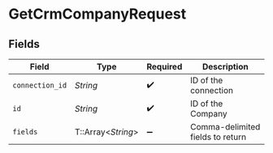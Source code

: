 # GetCrmCompanyRequest


## Fields

| Field                            | Type                             | Required                         | Description                      |
| -------------------------------- | -------------------------------- | -------------------------------- | -------------------------------- |
| `connection_id`                  | *String*                         | :heavy_check_mark:               | ID of the connection             |
| `id`                             | *String*                         | :heavy_check_mark:               | ID of the Company                |
| `fields`                         | T::Array<*String*>               | :heavy_minus_sign:               | Comma-delimited fields to return |